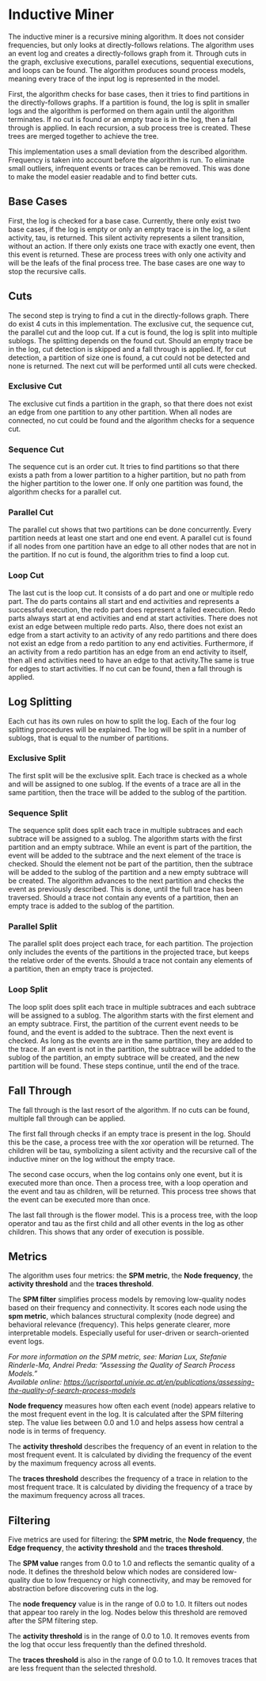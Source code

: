 # Inductive Miner

The inductive miner is a recursive mining algorithm. It does not consider frequencies, but only looks at directly-follows relations. The algorithm uses an event log and creates a directly-follows graph from it. Through cuts in the graph, exclusive executions, parallel executions, sequential executions, and loops can be found. The algorithm produces sound process models, meaning every trace of the input log is represented in the model.

First, the algorithm checks for base cases, then it tries to find partitions in the directly-follows graphs. If a partition is found, the log is split in smaller logs and the algorithm is performed on them again until the algorithm terminates. If no cut is found or an empty trace is in the log, then a fall through is applied. In each recursion, a sub process tree is created. These trees are merged together to achieve the tree.

This implementation uses a small deviation from the described algorithm. Frequency is taken into account before the algorithm is run. To eliminate small outliers, infrequent events or traces can be removed. This was done to make the model easier readable and to find better cuts.

## Base Cases

First, the log is checked for a base case. Currently, there only exist two base cases, if the log is empty or only an empty trace is in the log, a silent activity, tau, is returned. This silent activity represents a silent transition, without an action. If there only exists one trace with exactly one event, then this event is returned. These are process trees with only one activity and will be the leafs of the final process tree. The base cases are one way to stop the recursive calls.

## Cuts

The second step is trying to find a cut in the directly-follows graph. There do exist 4 cuts in this implementation. The exclusive cut, the sequence cut, the parallel cut and the loop cut. If a cut is found, the log is split into multiple sublogs. The splitting depends on the found cut. Should an empty trace be in the log, cut detection is skipped and a fall through is applied. If, for cut detection, a partition of size one is found, a cut could not be detected and none is returned. The next cut will be performed until all cuts were checked.

### Exclusive Cut

The exclusive cut finds a partition in the graph, so that there does not exist an edge from one partition to any other partition. When all nodes are connected, no cut could be found and the algorithm checks for a sequence cut.

### Sequence Cut

The sequence cut is an order cut. It tries to find partitions so that there exists a path from a lower partition to a higher partition, but no path from the higher partition to the lower one. If only one partition was found, the algorithm checks for a parallel cut.

### Parallel Cut

The parallel cut shows that two partitions can be done concurrently. Every partition needs at least one start and one end event. A parallel cut is found if all nodes from one partition have an edge to all other nodes that are not in the partition. If no cut is found, the algorithm  tries to find a loop cut.

### Loop Cut

The last cut is the loop cut. It consists of a do part and one or multiple redo part. The do parts contains all start and end activities and represents a successful execution, the redo part does represent a failed execution. Redo parts always start at end activities and end at start activities. There does not exist an edge between multiple redo parts. Also, there does not exist an edge from a start activity to an activity of any redo partitions and there does not exist an edge from a redo partition to any end activities. Furthermore, if an activity from a redo partition has an edge from an end activity to itself, then all end activities need to have an edge to that activity.The same is true for edges to start activities. If no cut can be found, then a fall through is applied.

## Log Splitting

Each cut has its own rules on how to split the log. Each of the four log splitting procedures will be explained. The log will be split in a number of sublogs, that is equal to the number of partitions.

### Exclusive Split

The first split will be the exclusive split. Each trace is checked as a whole and will be assigned to one sublog. If the events of a trace are all in the same partition, then the trace will be added to the sublog of the partition.

### Sequence Split

The sequence split does split each trace in multiple subtraces and each subtrace will be assigned to a sublog. The algorithm starts with the first partition and an empty subtrace. While an event is part of the partition, the event will be added to the subtrace and the next element of the trace is checked. Should the element not be part of the partition, then the subtrace will be added to the sublog of the partition and a new empty subtrace will be created. The algorithm advances to the next partition and checks the event as previously described. This is done, until the full trace has been traversed. Should a trace not contain any events of a partition, then an empty trace is added to the sublog of the partition.

### Parallel Split

The parallel split does project each trace, for each partition. The projection only includes the events of the partitions in the projected trace, but keeps the relative order of the events. Should a trace not contain any elements of a partition, then an empty trace is projected.

### Loop Split

The loop split does split each trace in multiple subtraces and each subtrace will be assigned to a sublog. The algorithm starts with the first element and an empty subtrace. First, the partition of the current event needs to be found, and the event is added to the  subtrace. Then the next event is checked. As long as the events are in the same partition, they are added to the trace. If an event is not in the partition, the subtrace will be added to the sublog of the partition, an empty subtrace will be created, and the new partition will be found. These steps continue, until the end of the trace.

## Fall Through

The fall through is the last resort of the algorithm. If no cuts can be found, multiple fall through can be applied.

The first fall through checks if an empty trace is present in the log. Should this be the case, a process tree with the xor operation will be returned. The children will be tau, symbolizing a silent activity and the recursive call of the inductive miner on the log without the empty trace.

The second case occurs, when the log contains only one event, but it is executed more than once. Then a process tree, with a loop operation and the event and tau as children, will be returned. This process tree shows that the event can be executed more than once.

The last fall through is the flower model. This is a process tree, with the loop operator and tau as the first child and all other events in the log as other children. This shows that any order of execution is possible.

## Metrics

The algorithm uses four metrics: the **SPM metric**, the **Node frequency**, the **activity threshold** and the **traces threshold**.

The **SPM filter** simplifies process models by removing low-quality nodes based on their frequency and connectivity. It scores each node using the **spm metric**, which balances structural complexity (node degree) and behavioral relevance (frequency). This helps generate clearer, more interpretable models. Especially useful for user-driven or search-oriented event logs.

*For more information on the SPM metric, see: Marian Lux, Stefanie Rinderle-Ma, Andrei Preda: “Assessing the Quality of Search Process Models.”  
Available online: https://ucrisportal.univie.ac.at/en/publications/assessing-the-quality-of-search-process-models*

**Node frequency** measures how often each event (node) appears relative to the most frequent event in the log. It is calculated after the SPM filtering step. The value lies between 0.0 and 1.0 and helps assess how central a node is in terms of frequency.

The **activity threshold** describes the frequency of an event in relation to the most frequent event. It is calculated by dividing the frequency of the event by the maximum frequency across all events.

The **traces threshold** describes the frequency of a trace in relation to the most frequent trace. It is calculated by dividing the frequency of a trace by the maximum frequency across all traces.

## Filtering

Five metrics are used for filtering: the **SPM metric**, the **Node frequency**, the **Edge frequency**, the **activity threshold** and the **traces threshold**.

The **SPM value** ranges from 0.0 to 1.0 and reflects the semantic quality of a node. It defines the threshold below which nodes are considered low-quality due to low frequency or high connectivity, and may be removed for abstraction before discovering cuts in the log.

The **node frequency** value is in the range of 0.0 to 1.0. It filters out nodes that appear too rarely in the log. Nodes below this threshold are removed after the SPM filtering step.

The **activity threshold** is in the range of 0.0 to 1.0. It removes events from the log that occur less frequently than the defined threshold.

The **traces threshold** is also in the range of 0.0 to 1.0. It removes traces that are less frequent than the selected threshold.

